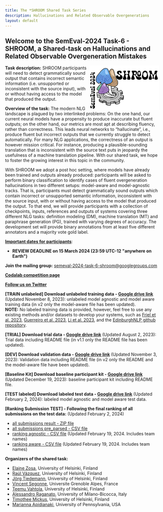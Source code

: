 ```yaml
---
title: The *SHROOM Shared Task Series
description: Hallucinations and Related Observable Overgenerations
layout: default
---
```


## Welcome to the SemEval-2024 Task-6 - SHROOM, a Shared-task on Hallucinations and Related Observable Overgeneration Mistakes
<img style="width:45%" src="assets/img/shroom-logo.png" alt="Mu-SHROOM" title="Mu-SHROOM logo" align="right">

**Task description:** SHROOM participants will need to detect grammatically sound output that contains incorrect semantic information (i.e. unsupported or inconsistent with the source input), with or without having access to the model that produced the output.

**Overview of the task:** The modern NLG landscape is plagued by two interlinked problems:
On the one hand, our current neural models have a propensity to produce inaccurate but fluent outputs; on the other hand, our metrics are most apt at describing fluency, rather than correctness. This leads neural networks to “hallucinate”, i.e., produce fluent but incorrect outputs that we currently struggle to detect automatically. For many NLG applications, the correctness of an output is however mission critical. For instance, producing a plausible-sounding translation that is inconsistent with the source text puts in jeopardy the usefulness of a machine translation pipeline. With our shared task, we hope to foster the growing interest in this topic in the community.     

With SHROOM we adopt a post hoc setting, where models have already been trained and outputs already produced: participants will be asked to perform binary classification to identify cases of fluent overgeneration hallucinations in two different setups: model-aware and model-agnostic tracks. That is, participants must detect grammatically sound outputs which contain incorrect or unsupported semantic information, inconsistent with the source input, with or without having access to the model that produced the output. To that end, we will provide participants with a collection of checkpoints, inputs, references and outputs of systems covering three different NLG tasks: definition modeling (DM), machine translation (MT) and paraphrase generation (PG), trained with varying degrees of accuracy. The development set will provide binary annotations from at least five different annotators and a majority vote gold label.    

[**Important dates for participants**](https://semeval.github.io/SemEval2024/):
- **REVIEW DEADLINE on 15 March 2024 (23:59 UTC-12 "anywhere on Earth")**


**Join the mailing group:** [semeval-2024-task-6-shroom@googlegroups.com](https://groups.google.com/u/1/g/semeval-2024-task-6-shroom)

**[Codalab competition page](https://codalab.lisn.upsaclay.fr/competitions/15726)** 

**[Follow us on Twitter](https://twitter.com/shroom2024)**

**[TRAIN unlabeled] Download unlabeled training data - [Google drive link](https://drive.google.com/file/d/1wlGZL8Sdqu7xZngcUSrDqp3DCSkYWoaE/view?usp=sharing)** (Updated November 8, 2023): unlabeled model agnostic and model aware training data (in v2 only the model-aware file has been updated).    
**NOTE:** No labeled training data is provided, however, feel free to use any existing methods and/or datasets to develop your systems, such as [Friel et al. 2023](https://arxiv.org/pdf/2310.18344.pdf), [Guerreiro et al. 2023](https://aclanthology.org/2023.eacl-main.75.pdf), [Li et al. 2023](https://github.com/RUCAIBox/HaluEval), and the [EdinburghNLP github repository](https://github.com/EdinburghNLP/awesome-hallucination-detection).

**[TRIAL] Download trial data - [Google drive link](https://drive.google.com/file/d/12DquaVHbnAAlNzLhiQZOG5Fw1h4JyNIm/view?usp=sharing)** (Updated August 2, 2023): Trial data including README file (in v1.1 only the README file has been updated). 

**[DEV] Download validation data - [Google drive link](https://drive.google.com/file/d/1gwanWbGl5s6VEDw2ZoRqx5M6WBmvWcGy/view?usp=sharing)** (Updated November 3, 2023): Validation data including README file (in v2 only the README and the model-aware file have been updated). 

**[Baseline Kit] Download baseline participant kit - [Google drive link](https://drive.google.com/file/d/1Iv2jKa5XrNfQjzpFnc1WyNtN7AO59W99/view?usp=sharing)** (Updated December 19, 2023): baseline participant kit including README file. 

**[TEST labeled] Download labeled test data - [Google drive link](https://drive.google.com/file/d/15NLbjDouwRaWt79oYCgXhjzQqilel8i9/view?usp=sharing)** (Updated February 2, 2024): labeled model agnostic and model aware test data.

**[Ranking Submission TEST] - Following the final ranking of all submissions on the test data:**  (Updated February 2, 2024)    

- [all submissions result - ZIP file](https://drive.google.com/file/d/1khfXSZa2-B1dv5YxLpvhq1Og1BIsFWVW/view?usp=sharing)
- [all submissions pre_parsed - CSV file](https://drive.google.com/file/d/1c8hnsTj24GcgFcIJ6M3CXHptz01I-2_6/view?usp=sharing)
- [ranking agnostic - CSV file](https://drive.google.com/file/d/1-4zF8iEWX_GdRxKSfGC0CfAszOhZfv4w/view?usp=sharing) (Updated February 19, 2024. Includes team names)
- [ranking aware - CSV file](https://drive.google.com/file/d/1InbPoXgozM8pijD0hgmmD850WvuHlfRW/view?usp=sharing) (Updated February 19, 2024. Includes team names)


**Organizers of the shared task:**

- [Elaine Zosa](https://ezosa.github.io/), 
University of Helsinki, Finland
- [Raúl Vázquez](https://jrvc.github.io/), 
University of Helsinki, Finland
- [Jörg Tiedemann](https://blogs.helsinki.fi/tiedeman/), 
University of Helsinki, Finland
- [Vincent Segonne](), 
Universite Grenoble Alpes, France
- [Teemu Vahtola](), 
University of Helsinki, Finland
- [Alessandro Raganato](https://raganato.github.io/), 
University of Milano-Bicocca, Italy
- [Timothee Mickus](https://timotheemickus.github.io/), 
University of Helsinki, Finland
- [Marianna Apidianaki](https://mariannaapi.github.io/), 
University of Pennsylvania, USA

